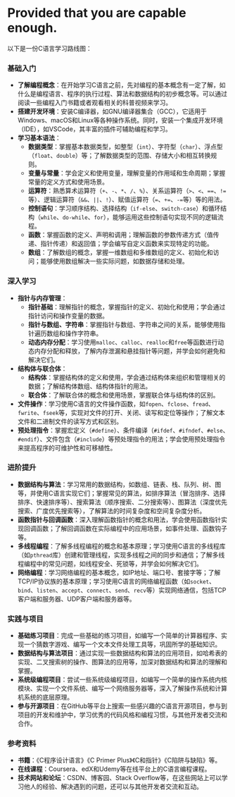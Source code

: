 # Provided that you are capable enough.
以下是一份C语言学习路线图：

### 基础入门
- **了解编程概念**：在开始学习C语言之前，先对编程的基本概念有一定了解，如什么是编程语言、程序的执行过程、算法和数据结构的初步概念等。可以通过阅读一些编程入门书籍或者观看相关的科普视频来学习。
- **搭建开发环境**：安装C编译器，如GNU编译器集合（GCC），它适用于Windows、macOS和Linux等各种操作系统。同时，安装一个集成开发环境（IDE），如VSCode，其丰富的插件可辅助编程和学习。
- **学习基本语法**：
    - **数据类型**：掌握基本数据类型，如整型（`int`）、字符型（`char`）、浮点型（`float`、`double`）等；了解数据类型的范围、存储大小和相互转换规则。
    - **变量与常量**：学会定义和使用变量，理解变量的作用域和生命周期；掌握常量的定义方式和使用场景。
    - **运算符**：熟悉算术运算符（`+`、`-`、`*`、`/`、`%`）、关系运算符（`>`、`<`、`==`、`!=`等）、逻辑运算符（`&&`、`||`、`!`）、赋值运算符（`=`、`+=`、`-=`等）等的用法。
    - **控制语句**：学习顺序结构、选择结构（`if-else`、`switch-case`）和循环结构（`while`、`do-while`、`for`），能够运用这些控制语句实现不同的逻辑流程。
    - **函数**：掌握函数的定义、声明和调用；理解函数的参数传递方式（值传递、指针传递）和返回值；学会编写自定义函数来实现特定的功能。
    - **数组**：了解数组的概念，掌握一维数组和多维数组的定义、初始化和访问；能够使用数组解决一些实际问题，如数据存储和处理。

### 深入学习
- **指针与内存管理**：
    - **指针基础**：理解指针的概念，掌握指针的定义、初始化和使用；学会通过指针访问和操作变量的数据。
    - **指针与数组、字符串**：掌握指针与数组、字符串之间的关系，能够使用指针遍历数组和操作字符串。
    - **动态内存分配**：学习使用`malloc`、`calloc`、`realloc`和`free`等函数进行动态内存分配和释放，了解内存泄漏和悬挂指针等问题，并学会如何避免和解决它们。
- **结构体与联合体**：
    - **结构体**：掌握结构体的定义和使用，学会通过结构体来组织和管理相关的数据；了解结构体数组、结构体指针的用法。
    - **联合体**：了解联合体的概念和使用场景，掌握联合体与结构体的区别。
- **文件操作**：学习使用C语言的文件操作函数，如`fopen`、`fclose`、`fread`、`fwrite`、`fseek`等，实现对文件的打开、关闭、读写和定位等操作；了解文本文件和二进制文件的读写方式和区别。
- **预处理指令**：掌握宏定义（`#define`）、条件编译（`#ifdef`、`#ifndef`、`#else`、`#endif`）、文件包含（`#include`）等预处理指令的用法；学会使用预处理指令来提高程序的可维护性和可移植性。

### 进阶提升
- **数据结构与算法**：学习常用的数据结构，如数组、链表、栈、队列、树、图等，并使用C语言实现它们；掌握常见的算法，如排序算法（冒泡排序、选择排序、快速排序等）、搜索算法（顺序搜索、二分搜索等）、图算法（深度优先搜索、广度优先搜索等），了解算法的时间复杂度和空间复杂度分析。
- **函数指针与回调函数**：深入理解函数指针的概念和用法，学会使用函数指针实现回调函数；了解回调函数在实际编程中的应用场景，如事件处理、函数钩子等。
- **多线程编程**：了解多线程编程的概念和基本原理；学习使用C语言的多线程库（如`pthread`库）创建和管理线程，实现多线程之间的同步和通信；了解多线程编程中的常见问题，如线程安全、死锁等，并学会如何解决它们。
- **网络编程**：学习网络编程的基本概念，如IP地址、端口号、套接字等；了解TCP/IP协议族的基本原理；学习使用C语言的网络编程函数（如`socket`、`bind`、`listen`、`accept`、`connect`、`send`、`recv`等）实现网络通信，包括TCP客户端和服务器、UDP客户端和服务器等。

### 实践与项目
- **基础练习项目**：完成一些基础的练习项目，如编写一个简单的计算器程序、实现一个猜数字游戏、编写一个文本文件处理工具等，巩固所学的基础知识。
- **数据结构与算法项目**：通过实现一些数据结构和算法的应用项目，如哈希表的实现、二叉搜索树的操作、图算法的应用等，加深对数据结构和算法的理解和掌握。
- **系统级编程项目**：尝试一些系统级编程项目，如编写一个简单的操作系统内核模块、实现一个文件系统、编写一个网络服务器等，深入了解操作系统和计算机系统的底层原理。
- **参与开源项目**：在GitHub等平台上搜索一些感兴趣的C语言开源项目，参与到项目的开发和维护中，学习优秀的代码风格和编程习惯，与其他开发者交流和合作。

### 参考资料
- **书籍**：《C程序设计语言》《C Primer Plus》《C和指针》《C陷阱与缺陷》等。
- **在线课程**：Coursera、edX和Udemy等在线平台上的C语言编程课程。
- **技术网站和论坛**：CSDN、博客园、Stack Overflow等，在这些网站上可以学习他人的经验、解决遇到的问题，还可以与其他开发者交流和互动。
